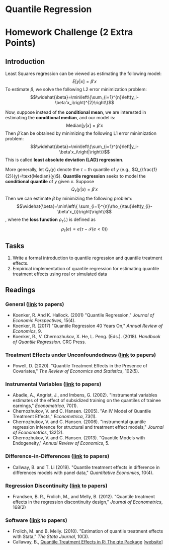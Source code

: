 # Quantile Regression
# Homework Challenge (2 Extra Points)

## Introduction

Least Squares regression can be viewed as estimating the following model: $$E[y|x] = \beta'x$$ 
To estimate $\beta$, we solve the following L2 error minimization problem: $$\widehat{\beta}=\min\left\{\sum_{i=1}^{n}\left(y_i-\beta'x_i\right)^{2}\right\}$$

Now, suppose instead of the **conditional mean**, we are interested in estimating the **conditional median**, and our model is:  $$\text{Median}[y|x] = \beta'x$$ 
Then $\widehat{\beta}$ can be obtained by minimizing the following L1 error minimization problem: $$\widehat{\beta}=\min\left\{\sum_{i=1}^{n}\left|y_i-\beta'x_i\right|\right\}$$ This is called **least absolute deviation (LAD) regression**. 

More generally, let $Q_{\tau}(y)$ denote the $\tau-\text{th}$ quantile of $y$ (e.g., $Q_{\frac{1}{2}}(y)=\text{Median}(y)$). **Quantile regression** seeks to model the **conditional quantile** of $y$ given $x$. Suppose $$Q_{\tau}(y|x) = \beta'x$$ Then we can estimate $\beta$ by minimizing the following problem: $$\widehat{\beta}=\min\left\{ \sum_{i=1}^{n}\rho_{\tau}\left(y_{i}-\beta'x_{i}\right)\right\}$$, where the **loss function** $\rho_{\tau}(.)$ is defined as $$\rho_{\tau}\left(e\right)=e\left(\tau-\mathcal{I}\left(e<0\right)\right)$$

## Tasks
1. Write a formal introduction to quantile regression and quantile treatment effects.
2. Empirical implementation of quantile regression for estimating quantile treatment effects using real or simulated data

## Readings

### General ([link](https://github.com/jiamingmao/data-analysis/tree/master/Materials/Regression) to papers)

- Koenker, R. And K. Hallock. (2001) "Quantile Regression," *Journal of Economic Perspectives*, 15(4).
- Koenker, R. (2017) "Quantile Regression 40 Years On," *Annual Review of Economics*, 9.
- Koenker, R., V. Chernozhukov, X. He, L. Peng. (Eds.). (2018). *Handbook of Quantile Regression*. CRC Press.

### Treatment Effects under Unconfoundedness ([link](https://github.com/jiamingmao/data-analysis/tree/master/Materials/Treatment%20Effects%20under%20Unconfoundedness) to papers)

- Powell, D. (2020). "Quantile Treatment Effects in the Presence of Covariates," *The Review of Economics and Statistics*, 102(5).

### Instrumental Variables ([link](https://github.com/jiamingmao/data-analysis/tree/master/Materials/Instrumental%20Variables) to papers)

- Abadie, A., Angrist, J., and Imbens, G. (2002). "Instrumental variables estimates of the effect of subsidized training on the quantiles of trainee earnings," *Econometrica,* 70(1).
- Chernozhukov, V. and C. Hansen. (2005). "An IV Model of Quantile Treatment Effects," *Econometrica*, 73(1).
- Chernozhukov, V. and C. Hansen. (2006). "Instrumental quantile regression inference for structural and treatment effect models," *Journal of Econometrics*, 132(2).
- Chernozhukov, V. and C. Hansen. (2013). "Quantile Models with Endogeneity," *Annual Review of Economics*, 5.

### Difference-in-Differences ([link](https://github.com/jiamingmao/data-analysis/tree/master/Materials/Difference-in-differences%20and%20Synthetic%20Control) to papers)

- Callway, B. and T. Li (2019). "Quantile treatment effects in difference in differences models with panel data," *Quantitative Economics*, 10(4).

### Regression Discontinuity ([link](https://github.com/jiamingmao/data-analysis/tree/master/Materials/Regressin%20Discontinuity) to papers)

- Frandsen, B. R., Frolich, M., and Melly, B. (2012). "Quantile treatment effects in the regression discontinuity design," *Journal of Econometrics*, 168(2)

### Software ([link](https://github.com/jiamingmao/data-analysis/tree/master/Materials/Regression) to papers)

- Frolich, M. and B. Melly. (2010). "Estimation of quantile treatment effects with Stata," *The Stata Journal*, 10(3).
- Callaway, B., [Quantile Treatment Effects in R: The qte Package](https://cran.r-project.org/web/packages/qte/vignettes/R-QTEsWrapper.pdf) [[website](http://bcallaway11.github.io/qte/)]



